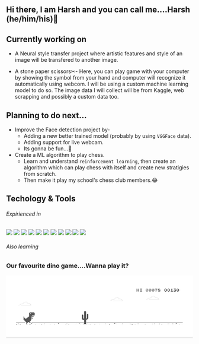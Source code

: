 ## Hi there, I am Harsh and you can call me....Harsh (he/him/his)👋


## Currently working on
* A Neural style transfer project where artistic features and style of an image will be transfered to another image.

* A stone paper scissors✂- Here, you can play game with your computer by showing the symbol from your hand and computer will recognize it automatically using webcom. I will be using a custom machine learning model to do so. The image data I will collect will be from Kaggle, web scrapping and possibly a custom data too.



## Planning to do next...
* Improve the Face detection project by-
   * Adding a new better trained model (probably by using `VGGFace` data).
   * Adding support for live webcam.
   * Its gonna be fun...🤩
* Create a ML algorithm to play chess.
  * Learn and understand `reinforcement learning`, then create an algorithm which can play chess with itself and create new stratigies from scratch.
  * Then make it play my school's chess club members.😂



## Techology & Tools

###### Expirienced in
![](https://img.shields.io/badge/OS-Windows-informational?style=flat&logo=Windows&logoColor=white&color=2bbc8a)
![](https://img.shields.io/badge/Code-Python-informational?style=flat&logo=python&logoColor=white&color=2bbc8a)
![](https://img.shields.io/badge/Code-Java-informational?style=flat&logo=java&logoColor=white&color=2bbc8a)
![](https://img.shields.io/badge/Code-Octave-informational?style=flat&logo=Octave&logoColor=white&color=2bbc8a)
![](https://img.shields.io/badge/Editor-Jupyter-informational?style=flat&logo=Jupyter&logoColor=white&color=2bbc8a)
![](https://img.shields.io/badge/Editor-Visual_Studio_Code-informational?style=flat&logo=Visual-Studio-Code&logoColor=white&color=2bbc8a)
![](https://img.shields.io/badge/Cloud-Google_Cloud_Platform-informational?style=flat&logo=Google-Cloud&logoColor=white&color=2bbc8a)
![](https://img.shields.io/badge/Cloud-Microsoft_Azure-informational?style=flat&logo=Microsoft-Azure&logoColor=white&color=2bbc8a)
![](https://img.shields.io/badge/Tool-Android_Studio-informational?style=flat&logo=Android-Studio&logoColor=white&color=2bbc8a)
![](https://img.shields.io/badge/Tool-TensorFlow-informational?style=flat&logo=Tensorflow&logoColor=white&color=2bbc8a)
![](https://img.shields.io/badge/Music-YouTube_Music-informational?style=flat&logo=YouTube-Music&logoColor=white&color=2bbc8a)

###### Also learning

<!-- PDF-TO-MARKDOWN:START -->
<!-- PDF-TO-MARKDOWN:END -->
### Our favourite dino game....Wanna play it?

![image](dino.gif  "To play it turn off your internet")
<!--
**LordHarsh/LordHarsh** is a ✨ _special_ ✨ repository because its `README.md` (this file) appears on your GitHub profile.

Here are some ideas to get you started:

- 🔭 I’m currently working on ...
- 🌱 I’m currently learning ...
- 👯 I’m looking to collaborate on ...
- 🤔 I’m looking for help with ...
- 💬 Ask me about ...
- 📫 How to reach me: ...
- 😄 Pronouns: ...
- ⚡ Fun fact: ...
-->

